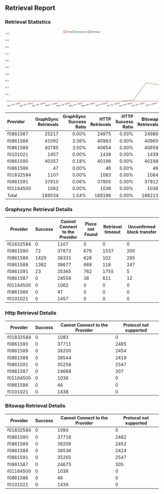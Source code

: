 ## Retrieval Report
### Retrieval Statistics
<img src="https://raw.githubusercontent.com/data-preservation-programs/filplus-checker-assets/main/filecoin-project/filecoin-plus-large-datasets/issues/260/1688432669933.png"/>

| Provider  | GraphSync Retrievals | GraphSync Success Ratio | HTTP Retrievals | HTTP Success Ratio | Bitswap Retrievals | Bitswap Success Ratio |
| :-------- | -------------------: | ----------------------: | --------------: | -----------------: | -----------------: | --------------------: |
| f0861587  |                25217 |                   0.00% |           24975 |              0.00% |              24980 |                 0.00% |
| f0861588  |                41092 |                   3.36% |           40963 |              0.00% |              40960 |                 0.00% |
| f0861589  |                40785 |                   3.50% |           40654 |              0.00% |              40658 |                 0.00% |
| f0101021  |                 1457 |                   0.00% |            1438 |              0.00% |               1439 |                 0.00% |
| f0861590  |                40357 |                   0.18% |           40196 |              0.00% |              40198 |                 0.00% |
| f0861586  |                   47 |                   0.00% |              46 |              0.00% |                 46 |                 0.00% |
| f01832584 |                 1107 |                   0.00% |            1083 |              0.00% |               1084 |                 0.00% |
| f0861591  |                37910 |                   0.06% |           37805 |              0.00% |              37812 |                 0.00% |
| f01164500 |                 1062 |                   0.00% |            1036 |              0.00% |               1036 |                 0.00% |
| Total     |               189034 |                   1.54% |          188196 |              0.00% |             188213 |                 0.00% |

### Graphsync Retrieval Details
| Provider  | Success | Cannot Connect to the Provider | Piece not Found | Retrieval timeout | Unconfirmed block transfer |
| --------- | ------- | ------------------------------ | --------------- | ----------------- | -------------------------- |
| f01832584 | 0       | 1107                           | 0               | 0                 | 0                          |
| f0861590  | 72      | 37872                          | 676             | 1537              | 200                        |
| f0861589  | 1429    | 38331                          | 628             | 102               | 295                        |
| f0861588  | 1382    | 38677                          | 668             | 118               | 247                        |
| f0861591  | 23      | 35365                          | 762             | 1755              | 5                          |
| f0861587  | 0       | 24556                          | 38              | 611               | 12                         |
| f01164500 | 0       | 1062                           | 0               | 0                 | 0                          |
| f0861586  | 0       | 47                             | 0               | 0                 | 0                          |
| f0101021  | 0       | 1457                           | 0               | 0                 | 0                          |

### Http Retrieval Details
| Provider  | Success | Cannot Connect to the Provider | Protocol not supported |
| --------- | ------- | ------------------------------ | ---------------------- |
| f01832584 | 0       | 1083                           | 0                      |
| f0861590  | 0       | 37711                          | 2485                   |
| f0861589  | 0       | 38200                          | 2454                   |
| f0861588  | 0       | 38544                          | 2419                   |
| f0861591  | 0       | 35258                          | 2547                   |
| f0861587  | 0       | 24668                          | 307                    |
| f01164500 | 0       | 1036                           | 0                      |
| f0861586  | 0       | 46                             | 0                      |
| f0101021  | 0       | 1438                           | 0                      |

### Bitswap Retrieval Details
| Provider  | Success | Cannot Connect to the Provider | Protocol not supported |
| --------- | ------- | ------------------------------ | ---------------------- |
| f01832584 | 0       | 1084                           | 0                      |
| f0861590  | 0       | 37716                          | 2482                   |
| f0861589  | 0       | 38206                          | 2452                   |
| f0861588  | 0       | 38536                          | 2424                   |
| f0861591  | 0       | 35265                          | 2547                   |
| f0861587  | 0       | 24675                          | 305                    |
| f01164500 | 0       | 1036                           | 0                      |
| f0861586  | 0       | 46                             | 0                      |
| f0101021  | 0       | 1439                           | 0                      |
